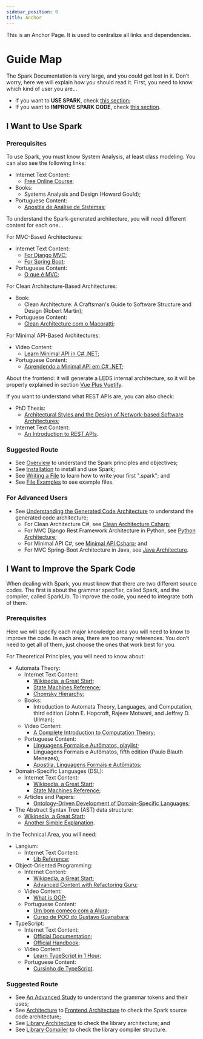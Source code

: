 ```yaml
---
sidebar_position: 0
title: Anchor
---
```


This is an Anchor Page. It is used to centralize all links and dependencies.

# Guide Map
The Spark Documentation is very large, and you could get lost in it. Don’t worry, here we will explain how you should read it. First, you need to know which kind of user you are...

- If you want to **USE SPARK**, check [this section](#i-want-to-use-spark);
- If you want to **IMPROVE SPARK CODE**, check [this section](#i-want-to-improve-the-spark-code).

## I Want to Use Spark

### Prerequisites
To use Spark, you must know System Analysis, at least class modeling. You can also see the following links:

- Internet Text Content:
  - [Free Online Course](https://www.tutorialspoint.com/system_analysis_and_design/system_analysis_and_design_overview.htm);
- Books:
  - Systems Analysis and Design (Howard Gould);
- Portuguese Content:
  - [Apostila de Análise de Sistemas](https://www.inf.ufes.br/~vitorsouza/falbo/Notas_Aula_Engenharia_Requisitos_Falbo_2017.pdf);

To understand the Spark-generated architecture, you will need different content for each one...

For MVC-Based Architectures:
- Internet Text Content:
  - [For Django MVC](https://docs.djangoproject.com/pt-br/5.2/faq/general/);
  - [For Spring Boot](https://docs.spring.io/spring-boot/how-to/spring-mvc.html);
- Portuguese Content:
  - [O que é MVC](https://www.devmedia.com.br/introducao-ao-padrao-mvc/29308);

For Clean Architecture-Based Architectures:
- Book:
  - Clean Architecture: A Craftsman's Guide to Software Structure and Design (Robert Martin);
- Portuguese Content:
  - [Clean Architecture com o Macoratti](https://youtube.com/playlist?list=PLJ4k1IC8GhW3GICba2dLmiTZrVPw0SthC&si=Vgn5xPDEmq1eL9mE);

For Minimal API-Based Architectures:
- Video Content:
  - [Learn Minimal API in C# .NET](https://www.youtube.com/watch?v=lFo3Yy8Ro7w);
- Portuguese Content:
  - [Aprendendo a Minimal API em C# .NET](https://youtu.be/86FXD0faF4o?si=jH3IA0o6obpKS2qn);

About the frontend: it will generate a LEDS internal architecture, so it will be properly explained in section [Vue Plus Vuetify](./advanced_stuffs/Architecture/generated_arch/frontend/1_vuePlusVuetfy.mdx).

If you want to understand what REST APIs are, you can also check:
- PhD Thesis:
  - [Architectural Styles and the Design of Network-based Software Architectures](https://ics.uci.edu/~fielding/pubs/dissertation/fielding_dissertation.pdf);
- Internet Text Content:
  - [An Introduction to REST APIs](https://www.freecodecamp.org/news/what-is-rest-rest-api-definition-for-beginners/).

### Suggested Route
- See [Overview](./1_overview.md) to understand the Spark principles and objectives;
- See [Installation](./2_installation.md) to install and use Spark;
- See [Writing a File](./how_to_use/1_writting_a_file.md) to learn how to write your first ".spark"; and
- See [File Examples](./how_to_use/2_files_examples.md) to see example files.

### For Advanced Users
- See [Understanding the Generated Code Architecture](./advanced_stuffs/Architecture/generated_arch/0_introduction.mdx) to understand the generated code architecture;
    - For Clean Architecture C#, see [Clean Architecture Csharp](./advanced_stuffs/Architecture/generated_arch/backend/4_Csharp_Clean.md);
    - For MVC Django Rest Framework Architecture in Python, see [Python Architecture](./advanced_stuffs/Architecture/generated_arch/backend/2_Python.md);
    - For Minimal API C#, see [Minimal API Csharp](./advanced_stuffs/Architecture/generated_arch/backend/3_Csharp_Minimal-API.md); and
    - For MVC Spring-Boot Architecture in Java, see [Java Architecture](./advanced_stuffs/Architecture/generated_arch/backend/1_Java.md).

## I Want to Improve the Spark Code
When dealing with Spark, you must know that there are two different source codes. The first is about the grammar specifier, called Spark, and the compiler, called SparkLib. To improve the code, you need to integrate both of them.

### Prerequisites
Here we will specify each major knowledge area you will need to know to improve the code. In each area, there are too many references. You don’t need to get all of them, just choose the ones that work best for you.

For Theoretical Principles, you will need to know about:
- Automata Theory:
  - Internet Text Content:
    - [Wikipedia, a Great Start](https://en.wikipedia.org/wiki/Automata_theory);
    - [State Machines Reference](https://storage.googleapis.com/journals-stmjournals-com-wp-media-to-gcp-offload/2023/09/106a1124-18-24-study-of-finite-state-machines-as-language-recognizer.pdf);
    - [Chomsky Hierarchy](https://www.geeksforgeeks.org/theory-of-computation/chomsky-hierarchy-in-theory-of-computation/);
  - Books:
    - Introduction to Automata Theory, Languages, and Computation, third edition (John E. Hopcroft, Rajeev Motwani, and Jeffrey D. Ullman);
  - Video Content:
    - [A Complete Introduction to Computation Theory](https://www.youtube.com/watch?v=58N2N7zJGrQ&list=PLBlnK6fEyqRgp46KUv4ZY69yXmpwKOIev);
  - Portuguese Content:
    - [Linguagens Formais e Autômatos, playlist](https://www.youtube.com/watch?v=XZUz2qjfZos&list=PLqlIQgAFrQ14oDPZliY1-tyupYs0prBmW);
    - Linguagens Formais e Autômatos, fifth edition (Paulo Blauth Menezes);
    - [Apostila, Linguagens Formais e Autômatos](https://www2.fct.unesp.br/docentes/dmec/olivete/lfa/arquivos/Apostila.pdf);
- Domain-Specific Languages (DSL):
  - Internet Text Content:
    - [Wikipedia, a Great Start](https://en.wikipedia.org/wiki/Domain-specific_language);
    - [State Machines Reference](https://storage.googleapis.com/journals-stmjournals-com-wp-media-to-gcp-offload/2023/09/106a1124-18-24-study-of-finite-state-machines-as-language-recognizer.pdf);
  - Articles and Papers:
    - [Ontology-Driven Development of Domain-Specific Languages](https://pdfs.semanticscholar.org/bf5b/2633e02775f54c1065252c9f5020e090df19.pdf);
- The Abstract Syntax Tree (AST) data structure:
  - [Wikipedia, a Great Start](https://en.wikipedia.org/wiki/Abstract_syntax_tree);
  - [Another Simple Explanation](https://dev.to/balapriya/abstract-syntax-tree-ast-explained-in-plain-english-1h38).

In the Technical Area, you will need:
- Langium:
  - Internet Text Content:
    - [Lib Reference](https://langium.org/docs/learn/workflow/);
- Object-Oriented Programming:
  - Internet Content:
    - [Wikipedia, a Great Start](https://en.wikipedia.org/wiki/Object-oriented_programming);
    - [Advanced Content with Refactoring Guru](https://refactoring.guru/);
  - Video Content:
    - [What is OOP](https://www.youtube.com/watch?v=SiBw7os-_zI);
  - Portuguese Content:
    - [Um bom começo com a Alura](https://www.alura.com.br/artigos/poo-programacao-orientada-a-objetos);
    - [Curso de POO do Gustavo Guanabara](https://www.youtube.com/watch?v=KlIL63MeyMY&list=PLHz_AreHm4dkqe2aR0tQK74m8SFe-aGsY);
- TypeScript:
  - Internet Text Content:
    - [Official Documentation](https://www.typescriptlang.org/docs/);
    - [Official Handbook](https://www.typescriptlang.org/docs/handbook/intro.html);
  - Video Content:
    - [Learn TypeScript in 1 Hour](https://www.youtube.com/watch?v=NjN00cM18Z4);
  - Portuguese Content:
    - [Cursinho de TypeScript](https://www.youtube.com/watch?v=ppDsxbUNtNQ&t=498s).

### Suggested Route
- See [An Advanced Study](./how_to_use/3_advanced_study.md) to understand the grammar tokens and their uses;
- See [Architecture](./advanced_stuffs/Architecture/1_overview.mdx) to [Frontend Architecture](./advanced_stuffs/Architecture/src_folder/4_frontend_architecture.mdx) to check the Spark source code architecture;
- See [Library Architecture](./advanced_stuffs/sparklib_architecture/overview.md) to check the library architecture; and
- See [Library Compiler](./advanced_stuffs/sparklib_compiler/0_overview.md) to check the library compiler structure.
